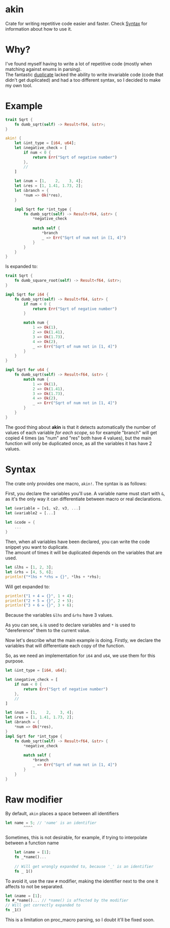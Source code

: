 # akin
Crate for writing repetitive code easier and faster.
Check [Syntax](#syntax) for information about how to use it.

# Why?
I've found myself having to write a lot of repetitive code (mostly when matching against enums in parsing).  
The fantastic [duplicate](https://crates.io/crates/duplicate) lacked the ability to write invariable code (code that didn't get duplicated) and had a too different syntax,  so I decided to make my own tool.  


# Example
```rust
trait Sqrt {
    fn dumb_sqrt(self) -> Result<f64, &str>;
}

akin! {
    let &int_type = [i64, u64];
    let &negative_check = [
        if num < 0 {
            return Err("Sqrt of negative number")
        }, 
        //
    ]
    
    let &num = [1,    2,    3, 4];
    let &res = [1, 1.41, 1.73, 2];
    let &branch = {
        *num => Ok(*res),
    }

    impl Sqrt for *int_type {
        fn dumb_sqrt(self) -> Result<f64, &str> {
            *negative_check
            
            match self {
                *branch
                _ => Err("Sqrt of num not in [1, 4]")
            }
        }
    }
}
```

Is expanded to:

```rust
trait Sqrt {
    fn dumb_square_root(self) -> Result<f64, &str>;
}

impl Sqrt for i64 {
    fn dumb_sqrt(self) -> Result<f64, &str> {
        if num < 0 {
            return Err("Sqrt of negative number")
        }

        match num {
            1 => Ok(1),
            2 => Ok(1.41),
            3 => Ok(1.73),
            4 => Ok(2),
            _ => Err("Sqrt of num not in [1, 4]")
        }
    }
}

impl Sqrt for u64 {
    fn dumb_sqrt(self) -> Result<f64, &str> {
        match num {
            1 => Ok(1),
            2 => Ok(1.41),
            3 => Ok(1.73),
            4 => Ok(2),
            _ => Err("Sqrt of num not in [1, 4]")
        }
    }
}
```

The good thing about **akin** is that it detects automatically the number of values of each variable *for each scope*, so for example "branch" will get copied 4 times (as "num" and "res" both have 4 values), but the main function will only be duplicated once, as all the variables it has have 2 values.

# Syntax
The crate only provides one macro, `akin!`.
The syntax is as follows:

First, you declare the variables you'll use. 
A variable name must start with `&`, as it's the only way it can differentiate between macro or real declarations.

```rust
let &variable = [v1, v2, v3, ...]
let &variable2 = [...]
    
let &code = {
    ...
}
```

Then, when all variables have been declared, you can write the code snippet you want to duplicate.  
The amount of times it will be duplicated depends on the variables that are used.  

```rust
let &lhs = [1, 2, 3];
let &rhs = [4, 5, 6];
println!("*lhs + *rhs = {}", *lhs + *rhs);
```

Will get expanded to:

```rust
println!("1 + 4 = {}", 1 + 4);
println!("2 + 5 = {}", 2 + 5);
println!("3 + 6 = {}", 3 + 6);
```
Because the variables `&lhs` and `&rhs` have 3 values.

As you can see, `&` is used to declare variables and `*` is used to "dereference" them to the current value.

Now let's describe what the main example is doing.
Firstly, we declare the variables that will differentiate each copy of the function.

So, as we need an implementation for `i64` and `u64`, we use them for this purpose.
```rust
let &int_type = [i64, u64];
```
```rust
let &negative_check = [
    if num < 0 {
        return Err("Sqrt of negative number")
    }, 
    //
]

let &num = [1,    2,    3, 4];
let &res = [1, 1.41, 1.73, 2];
let &branch = {
    *num => Ok(*res),
}
impl Sqrt for *int_type {
    fn dumb_sqrt(self) -> Result<f64, &str> {
        *negative_check
        
        match self {
            *branch
            _ => Err("Sqrt of num not in [1, 4]")
        }
    }
}
```

# Raw modifier
By default, `akin` places a space between all identifiers

```rust    
let name = 5; // 'name' is an identifier
        ^^^^
```
Sometimes, this is not desirable, for example, if trying to interpolate between a function name
```rust
    let &name = [1];
    fn _*name()...
    
    // Will get wrongly expanded to, because '_' is an identifier
    fn _ 1()
```
To avoid it, use the raw `#` modifier, making the identifier next to the one it affects to not be separated.
```rust    
let &name = [1];
fn #_*name()... // *name() is affected by the modifier
// Will get correctly expanded to
fn _1()
```
This is a limitation on proc_macro parsing, so I doubt it'll be fixed soon.